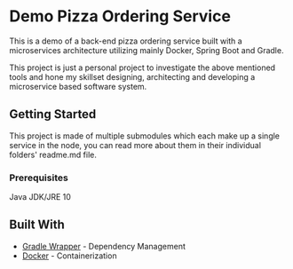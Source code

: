 # Demo Pizza Ordering Service

This is a demo of a back-end pizza ordering service built with a microservices architecture utilizing
mainly Docker, Spring Boot and Gradle.

This project is just a personal project to investigate the above mentioned tools and 
hone my skillset designing, architecting and developing a microservice based software system.  

## Getting Started

This project is made of multiple submodules which each make up a single service in the node, 
you can read more about them in their individual folders' readme.md file. 

### Prerequisites

Java JDK/JRE 10

## Built With

* [Gradle Wrapper](https://docs.gradle.org/current/userguide/gradle_wrapper.html) - Dependency Management
* [Docker](https://www.docker.com/) - Containerization